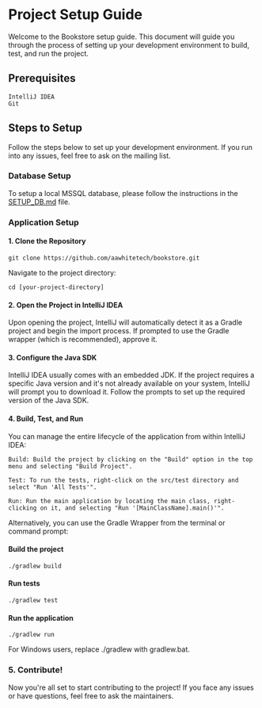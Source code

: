 # Project Setup Guide

Welcome to the Bookstore setup guide. This document will guide you through the process of setting up your development environment to build, test, and run the project.
## Prerequisites

    IntelliJ IDEA
    Git

## Steps to Setup

Follow the steps below to set up your development environment. If you run into any issues, feel free to ask on the mailing list.

### Database Setup
To setup a local MSSQL database, please follow the instructions in the [SETUP_DB.md](./docs/SETUP_DB.md) file.

### Application Setup

#### 1. Clone the Repository

`git clone https://github.com/aawhitetech/bookstore.git`

Navigate to the project directory:

`cd [your-project-directory]`

#### 2. Open the Project in IntelliJ IDEA

Upon opening the project, IntelliJ will automatically detect it as a Gradle project and begin the import process. If prompted to use the Gradle wrapper (which is recommended), approve it.
#### 3. Configure the Java SDK

IntelliJ IDEA usually comes with an embedded JDK. If the project requires a specific Java version and it's not already available on your system, IntelliJ will prompt you to download it. Follow the prompts to set up the required version of the Java SDK.
#### 4. Build, Test, and Run

You can manage the entire lifecycle of the application from within IntelliJ IDEA:

    Build: Build the project by clicking on the "Build" option in the top menu and selecting "Build Project".

    Test: To run the tests, right-click on the src/test directory and select "Run 'All Tests'".

    Run: Run the main application by locating the main class, right-clicking on it, and selecting "Run '[MainClassName].main()'".

Alternatively, you can use the Gradle Wrapper from the terminal or command prompt:

#### Build the project
`./gradlew build`

#### Run tests
`./gradlew test`

#### Run the application
`./gradlew run`

For Windows users, replace ./gradlew with gradlew.bat.
### 5. Contribute!

Now you're all set to start contributing to the project! If you face any issues or have questions, feel free to ask the maintainers.